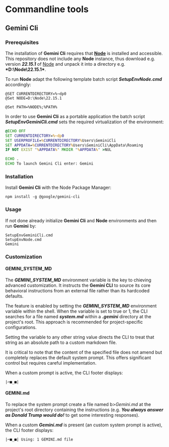 # Commandline tools

## Gemini Cli

### Prerequisites

The installation of **Gemini Cli** requires that **[Node](https://nodejs.org/)** is installed and accessible.
This repository does not include any **Node** instance, thus download e.g. version <b>*22.15.1*</b> of 
[Node](https://nodejs.org/dist/v22.15.1/node-v22.15.1-win-x64.zip) and unpack it into a directory e.g. <b>*D:\Node\22.15.1\*</b>.

To run **Node** adapt the following template batch script <b>*SetupEnvNode.cmd*</b> accordingly:

```
@SET CURRENTDIRECTORY=%~dp0
@Set NODE=D:\Node\22.15.1

@Set PATH=%NODE%;%PATH%
```

In order to use **Gemini Cli** as a portable application the batch script <b>*SetupEnvGeminiCli.cmd*</b> sets the required
virtualization of the environment:

```SetupEnvGeminiCli.cmd
@ECHO OFF
SET CURRENTDIRECTORY=%~dp0
SET USERPROFILE=%CURRENTDIRECTORY%Users\GeminiCli
SET APPDATA=%CURRENTDIRECTORY%Users\GeminiCli\AppData\Roaming
IF NOT EXIST "%APPDATA%" MKDIR "%APPDATA%" >NUL

ECHO .
ECHO To launch Gemini Cli enter: Gemini
```

### Installation

Install **Gemini Cli** with the Node Package Manager:

```
npm install -g @google/gemini-cli
```

### Usage

If not done already initialize **Gemini Cli** and **Node** environments and then run **Gemini** by:

```
SetupEnvGeminiCli.cmd
SetupEnvNode.cmd
Gemini
```

### Customization

#### GEMINI_SYSTEM_MD

The <b>*GEMINI_SYSTEM_MD*</b> environment variable is the key to chieving advanced customization. It instructs the **Gemini CLI** to source its core behavioral instructions from an external file rather than its hardcoded defaults.

The feature is enabled by setting the <b>*GEMINI_SYSTEM_MD*</b> environment variable within the shell. When the variable is set to true or 1, the CLI searches for a file named <b>*system.md*</b> within a <b>*.gemini*</b> directory at the project's root. This approach is recommended for project-specific configurations.

Setting the variable to any other string value directs the CLI to treat that string as an absolute path to a custom markdown file.

It is critical to note that the content of the specified file does not amend but completely replaces the default system prompt.
This offers significant control but requires careful implementation.

When a custom prompt is active, the CLI footer displays:

```
|⌐■_■|
```

#### GEMINI.md

To replace the system prompt create a file named b>*Gemini.md*</b> at the project's root directory containing the instructions (e.g. <b>*You always answer as Donald Trump would do!*</b> to get some interesting responses).

When a custom <b>*Gemini.md*</b> is present (an custom system prompt is active), the CLI footer displays:

```
|⌐■_■| Using: 1 GEMINI.md file
```
